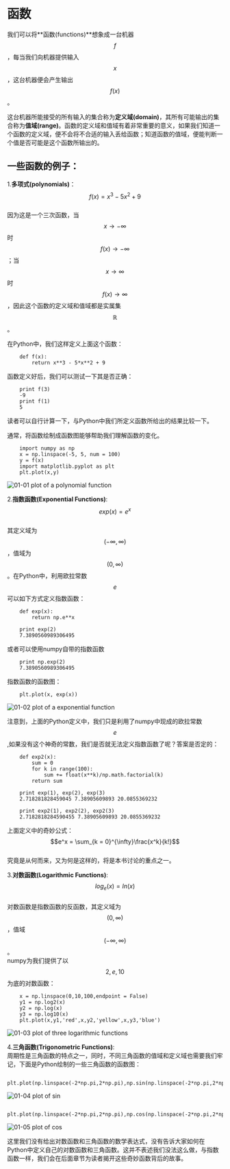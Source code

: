# 函数

我们可以将**函数\(functions\)**想象成一台机器 $$f$$ ，每当我们向机器提供输入$$x$$，这台机器便会产生输出$$f(x)$$。

这台机器所能接受的所有输入的集合称为**定义域\(domain\)**，其所有可能输出的集合称为**值域\(range\)**。函数的定义域和值域有着非常重要的意义，如果我们知道一个函数的定义域，便不会将不合适的输入丢给函数；知道函数的值域，便能判断一个值是否可能是这个函数所输出的。

## 一些函数的例子：

1.**多项式\(polynomials\)**：  
$$f(x)=x^3-5x^2+9$$  
因为这是一个三次函数，当$$x\rightarrow -\infty$$ 时 $$f(x)\rightarrow -\infty$$；当$$x\rightarrow \infty$$ 时$$f(x)\rightarrow \infty$$，因此这个函数的定义域和值域都是实属集$$\mathbb{R}$$。

在Python中，我们这样定义上面这个函数：

```
    def f(x):
        return x**3 - 5*x**2 + 9
```

函数定义好后，我们可以测试一下其是否正确：

```
    print f(3)
    -9
    print f(1)
    5
```

读者可以自行计算一下，与Python中我们所定义函数所给出的结果比较一下。

通常，将函数绘制成函数图能够帮助我们理解函数的变化。

```
    import numpy as np
    x = np.linspace(-5, 5, num = 100)
    y = f(x)
    import matplotlib.pyplot as plt
    plt.plot(x,y)
```

![01-01 plot of a polynomial function](images/01-01.png)

2.**指数函数\(Exponential Functions\)**:  
$$exp(x)=e^x$$  
其定义域为$$(-\infty,\infty)$$，值域为$$(0,\infty)$$。在Python中，利用欧拉常数$$e$$可以如下方式定义指数函数：

```
    def exp(x):
        return np.e**x

    print exp(2)
    7.3890560989306495
```

或者可以使用numpy自带的指数函数

```
    print np.exp(2)
    7.3890560989306495
```

指数函数的函数图：

```
    plt.plot(x, exp(x))
```

![01-02 plot of a exponential function](images/01-02expfunction.png)

注意到，上面的Python定义中，我们只是利用了numpy中现成的欧拉常数$$e$$,如果没有这个神奇的常数，我们是否就无法定义指数函数了呢？答案是否定的：

```
    def exp2(x):
        sum = 0
        for k in range(100):
            sum += float(x**k)/np.math.factorial(k)
        return sum

    print exp(1), exp(2), exp(3)
    2.718281828459045 7.38905609893 20.0855369232

    print exp2(1), exp2(2), exp2(3)
    2.7182818284590455 7.38905609893 20.0855369232
```

上面定义中的奇妙公式：  
$$e^x = \sum_{k = 0}^{\infty}\frac{x^k}{k!}$$  
究竟是从何而来，又为何是这样的，将是本书讨论的重点之一。

3.**对数函数\(Logarithmic Functions\)**:  
$$log_{e}(x)=ln(x)$$  
对数函数是指数函数的反函数，其定义域为$$(0,\infty)$$，值域$$(-\infty,\infty)$$。  
numpy为我们提供了以$$2,e,10$$为底的对数函数：

```
    x = np.linspace(0,10,100,endpoint = False)
    y1 = np.log2(x)
    y2 = np.log(x)
    y3 = np.log10(x)
    plt.plot(x,y1,'red',x,y2,'yellow',x,y3,'blue')
```

![01-03 plot of three logarithmic functions](images/01-03logfunction.png)

4.**三角函数\(Trigonometric Functions\)**:  
周期性是三角函数的特点之一，同时，不同三角函数的值域和定义域也需要我们牢记，下面是Python绘制的一些三角函数的函数图：

```
    plt.plot(np.linspace(-2*np.pi,2*np.pi),np.sin(np.linspace(-2*np.pi,2*np.pi)))
```

![01-04 plot of sin](images/01-04sin.png)

```
    plt.plot(np.linspace(-2*np.pi,2*np.pi),np.cos(np.linspace(-2*np.pi,2*np.pi)))
```

![01-05 plot of cos](images/01-05cos.png)

这里我们没有给出对数函数和三角函数的数学表达式，没有告诉大家如何在Python中定义自己的对数函数和三角函数。这并不表述我们没法这么做，与指数函数一样，我们会在后面章节为读者揭开这些奇妙函数背后的故事。

